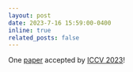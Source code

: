 ```yaml
---
layout: post
date: 2023-7-16 15:59:00-0400
inline: true
related_posts: false
---
```


One [paper](https://arxiv.org/abs/2211.12347) accepted by [ICCV 2023](https://iccv2023.thecvf.com/submission.guidelines-361600-2-20-16.php)!
